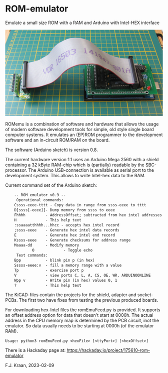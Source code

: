 # ROM-emulator
Emulate a small size ROM with a RAM and Arduino with Intel-HEX interface

![Arduino Mega 2560 with ROMemu 1.1 shield, cable and adaper/pod](romemuv1.1set.jpg)

ROMemu is a combination of software and hardware that allows the usage of modern software development tools for simple, old style single board computer systems. It emulates an (EP)ROM programmer to the development software and an in-circuit ROM/RAM on the board.

The software (Arduino sketch) is version 0.8.

The current hardware version 1.1 uses an Arduino Mega 2560 with a shield containing a 32 kByte RAM-chip which is (partially) readable by the SBC-processor. The Arduino USB-connection is available as serial port to the development system. This allows to write Intel-hex data to the RAM.

Current command set of the Arduino sketch:

		-- ROM emulator v0.9 --
		 Operational commands:
 		Cssss-eeee-tttt - Copy data in range from ssss-eeee to tttt
 		D[ssss[-eeee]]- Dump memory from ssss to eeee
 		Fhhhh         - AddressOffset; subtracted from hex intel addresses
 		H             - This help text
 		:ssaaaatthhhh...hhcc - accepts hex intel record
 		;ssss-eeee    - Generate hex intel data records
 		E             - Generate hex intel end record
 		Kssss-eeee    - Generate checksums for address range
 		Maaaa-dd      - Modify memory
                O             - Toggle echo
		 Test commands:
 		Bpp           - blink pin p (in hex)
 		Sssss-eeee:v  - fill a memory range with a value
 		Tp            - exercise port p
 		V             - view ports C, L, A, CS, OE, WR, ARDUINOONLINE
 		Wpp v         - Write pin (in hex) values 0, 1
 		?             - This help text


The KiCAD-files contain the projects for the shield, adapter and socket-PCBs. The first two have fixes from testing the previous produced boards.  

For downloading hex-Intel files the romEmuFeed.py is provided. It supports an offset address option for data that doesn't start at 0000h. The actual address in the CPU memory map is determined by the PCB circuit, inot the emulator. So data usually needs to be starting at 0000h (of the emulator RAM).

    Usage: python3 romEmuFeed.py <hexFile> [<ttyPort>] [<hexOffset>]

There is a Hackaday page at: https://hackaday.io/project/175610-rom-emulator

F.J. Kraan, 2023-02-09
